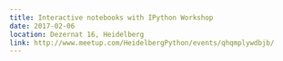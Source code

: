 ```yaml
---
title: Interactive notebooks with IPython Workshop
date: 2017-02-06
location: Dezernat 16, Heidelberg
link: http://www.meetup.com/HeidelbergPython/events/qhqmplywdbjb/
---
```

